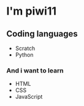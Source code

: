 # I'm piwi11
## Coding languages
- Scratch
- Python 

### And i want to learn
- HTML
- CSS
- JavaScript
